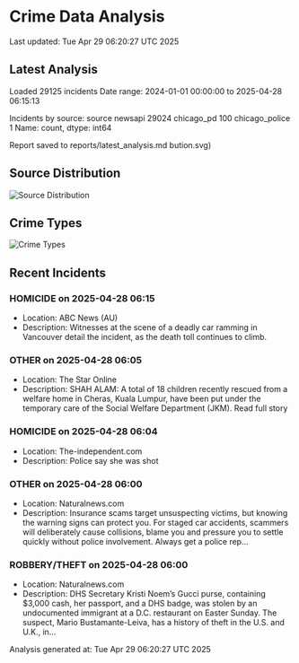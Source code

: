 # Crime Data Analysis
Last updated: Tue Apr 29 06:20:27 UTC 2025

## Latest Analysis

Loaded 29125 incidents
Date range: 2024-01-01 00:00:00 to 2025-04-28 06:15:13

Incidents by source:
source
newsapi           29024
chicago_pd          100
chicago_police        1
Name: count, dtype: int64

Report saved to reports/latest_analysis.md
bution.svg)

## Source Distribution
![Source Distribution](images/source_distribution.svg)

## Crime Types
![Crime Types](images/crime_types.svg)

## Recent Incidents

### HOMICIDE on 2025-04-28 06:15
- Location: ABC News (AU)
- Description: Witnesses at the scene of a deadly car ramming in Vancouver detail the incident, as the death toll continues to climb.


### OTHER on 2025-04-28 06:05
- Location: The Star Online
- Description: SHAH ALAM: A total of 18 children recently rescued from a welfare home in Cheras, Kuala Lumpur, have been put under the temporary care of the Social Welfare Department (JKM). Read full story


### HOMICIDE on 2025-04-28 06:04
- Location: The-independent.com
- Description: Police say she was shot


### OTHER on 2025-04-28 06:00
- Location: Naturalnews.com
- Description: Insurance scams target unsuspecting victims, but knowing the warning signs can protect you. For staged car accidents, scammers will deliberately cause collisions, blame you and pressure you to settle quickly without police involvement. Always get a police rep…


### ROBBERY/THEFT on 2025-04-28 06:00
- Location: Naturalnews.com
- Description: DHS Secretary Kristi Noem’s Gucci purse, containing $3,000 cash, her passport, and a DHS badge, was stolen by an undocumented immigrant at a D.C. restaurant on Easter Sunday. The suspect, Mario Bustamante-Leiva, has a history of theft in the U.S. and U.K., in…

Analysis generated at: Tue Apr 29 06:20:27 UTC 2025
